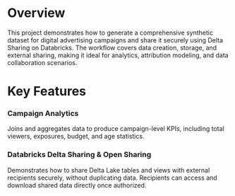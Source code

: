 # Overview
This project demonstrates how to generate a comprehensive synthetic dataset for digital advertising campaigns and share it securely using Delta Sharing on Databricks. The workflow covers data creation, storage, and external sharing, making it ideal for analytics, attribution modeling, and data collaboration scenarios.

# Key Features
### Campaign Analytics
Joins and aggregates data to produce campaign-level KPIs, including total viewers, exposures, budget, and age statistics.

### Databricks Delta Sharing & Open Sharing
Demonstrates how to share Delta Lake tables and views with external recipients securely, without duplicating data. Recipients can access and download shared data directly once authorized.
